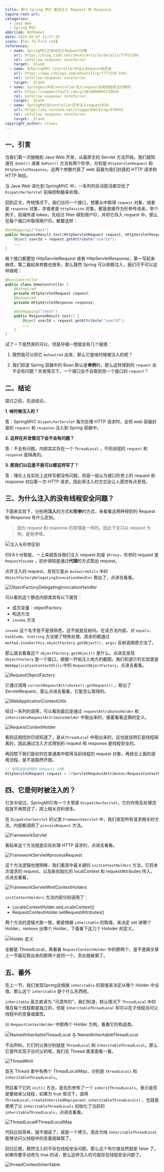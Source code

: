 ```yaml
---
title: 探讨 Spring MVC 能否注入 Request 和 Response
typora-root-url: ..
categories:
  - Java Web
  - Spring MVC
abbrlink: 6078a4e1
date: 2019-05-07 21:57:35
icons: [fas fa-fire red]
references:
  - name: SpringMVC之自动注入Request对象
    url: https://blog.csdn.net/zknxx/article/details/77917290
    rel: nofollow noopener noreferrer
    target: _blank
  - name: 在SpringMVC Controller中注入Request成员域
    url: https://www.cnblogs.com/abcwt112/p/7777258.html
    rel: nofollow noopener noreferrer
    target: _blank
  - name: Springmvc中在controller注入request会有线程安全问题吗
    url: https://segmentfault.com/q/1010000005139036
    rel: nofollow noopener noreferrer
    target: _blank
  - name: SpringMVC在Controller层中注入request的坑
    url: https://my.oschina.net/sluggarddd/blog/678603
    rel: nofollow noopener noreferrer
    target: _blank
copyright_author: Jitwxs
---
```


## 一、引言

当我们第一次接触到 Java Web 开发，从最原生的 Servlet 方法开始，我们就知道在 `doGet()` 或者 `doPost()` 方法有两个形参，分别是 `HttpServletRequest` 和 `HttpServletResponse`，这两个参数代表了 web 容器为我们封装的 HTTP 请求和 HTTP 响应。

当 Java Web 进化到 SpringMVC 中，一系列的杂活脏活都交给了 `DispatcherServlet` 前端控制器来处理。

回到正文，传统情况下，我们访问一个接口，想要从中取得 `request` 对象，或者是 `response` 对象，亦或者是 `httpSession` 对象，都是直接作为形参传进来。举个例子，前端传递 token，先经过 filter 得到用户ID，并将它存入 request 中，那么在每个接口中取得用户ID，都要这样：

```java
@GetMapping(/"test")
public ResponseResult test(HttpServletRequest request, HttpServletResponse response) {
    Object userId = request.getAttribute("userId");
    ...
}
```

每个接口都要加 HttpServletRequest 或者 HttpServletResponse，第一写起来麻烦，第二看起来参数也很多。那么既然 Spring 可以依赖注入，我们可不可以这样做呢：

```java
@RestController
public class DemoController {
    @Autowired
    private HttpServletRequest request;
    @Autowired
    private HttpServletResponse response;

    @GetMapping("/test")
    public ResponseResult test() {
        Object userId = request.getAttribute("userId");
        ...
    }
}
```

试了一下竟然真的可以，但是仔细一想就会有几个疑惑：

1. 既然我可以将它 `Autowired` 出来，那么它是啥时候被注入的呢？

2. 我们知道 Spring 容器中的 Bean 默认是**单例**的，那么这样得到的 `request` 会不会有问题？并发情况下，一个接口会不会取到另一个接口的 `request`？

## 二、结论

探讨之前，先说结论。

**1. 啥时候注入的？**

答：SpringMVC `DispatcherServlet` 每次处理 HTTP 请求时，会将 web 容器封装的 `request` 和 `response` 注入到 Spring 容器中。

**2. 这样在并发情况下会不会有问题？**

答：不会有问题。内部其实存在一个 `ThreadLocal` ，不同进程的 `request` 和 `response` 是隔离的。

**3. 那我们以后是不是可以都这样写了？**

答：理论上且实际上这样写都没有问题，但是一般认为接口形参上的 request 和 response 对应着一次 HTTP 请求，因此用注入的方式会让人感觉有点奇怪。

## 三、为什么注入的没有线程安全问题？

下面来实验下，分别用**注入**的方式和**形参**的方式，来看看这两种得到的 Request 和 Response 有什么区别。

> 因为 request 和 response 的原理是一样的，因此下文只以 request 为例，避免啰嗦。

![注入与形参区别](/images/posts/201905072146306.png)

IDEA十分智能，一上来就告诉我们注入 request 的是 `$Proxy`，形参的 request 是 `RequestFacade` ，初步得知是通过**代理**的方式取出 request。

点开注入的 request，发现它是从 `AutowireUtils` 中的 `ObjectFactoryDelegatingInvocationHandler` 取出了，点进去看看。

![ObjectFactoryDelegatingInvocationHandler](/images/posts/20190507214813216.png)

可以看到这个静态内部类具有以下属性：

- 成员变量：objectFactory
- 构造方法
- `invoke` 方法

`invoke` 这个名字是不是很熟悉，这不就是反射吗。在该方法内部，对 `equals`、`hashCode`、`toString` 方法做了特殊处理，其余的都通过 `method.invoke(this.objectFactory.getObject(), args)` 反射调用原方法了。

那么就去看看这个 `objectFactory.getObject()` 是什么，点进去发现 `ObjectFactory` 是一个接口，根据一开始注入地方的截图，我们知道它的实现类是 `WebApplicationContextUtils` 中的 `RequestObjectFactory`，点进去看看。

![RequestObjectFactory](/images/posts/20190912001318208.png)

它通过调用 `currentRequestAttributes().getRequest()` ，取出了 ServletRequest，那么点进去看看，它是怎么取得的。

![WebApplicationContextUtils](/images/posts/20190507214950544.png)

经过一系列的调用，可以看到最后是通过 `requestAttributesHolder` 和 `inheritableRequestAttributesHolder` 中取出来的，接着看看这俩的定义。

![RequestContextHolder](/images/posts/20190507215041626.png)

看到这相信你已经知道了，是从`ThreadLocal` 中取出来的，这也就说明它是线程隔离的，因此通过注入方式得到的 request 和 response 是线程安全的。

再回想下我们是如何在普通类中取得当前线程的 request 对象，再结合上面的调用流程，是不是豁然开朗。

```java
// 取得当前线程的 Request 对象
HttpServletRequest request = ((ServletRequestAttributes)RequestContextHolder.getRequestAttributes()).getRequest();
```

## 四、它是何时被注入的？

引言中说过，SpringMVC有一个大管家 `DispatcherServlet`，它的作用及处理流程就不再赘述了，网上相关资料很多。

在 `DispatcherServlet` 的父类 `FrameworkServlet` 中，我们发现所有请求相关的方法，内部都调用了 `processRequest` 方法。

![FrameworkServlet](/images/posts/20190507215117497.png)

看起来这个方法就是实际处理 HTTP 请求的，点进去看看。

![FrameworkServlet#processRequest](/images/posts/20190507215152502.png)

这个方法逻辑也很明晰，我们看其中最关键的 `initContextHolders` 方法，它将本次请求的 request，以及新初始化的 localContext 和 requestAttributes 传入，点进去看看。

![FrameworkServlet#initContextHolders](/images/posts/201905072152303.png)

`initContextHolders` 方法内部分别调用了：

-  LocaleContextHolder.setLocaleContext()
-  RequestContextHolder.setRequestAttributes()

两个方法的逻辑大致一致，都是根据 `inheritable` 的取值，来决定 set 进哪个 Holder，remove 出哪个 Holder，下面看下这几个 Holoder 的定义。

![Holder 定义](/images/posts/2019050721530387.png)

全都是 ThreadLocal，再看看 `RequestContextHolder` 中的那两个，是不是跟文章上一节最后取出来的那两个是同一个，至此就破案了。

## 五、番外

在上一节，我们发现Spring会根据 `inheritable` 的取值来决定从哪个 Holder 中设值，那么这个 `inheritable` 是个什么东西呢。

`inheritable` 英文直译为 "可遗传的"，我们知道，默认情况下 `ThreadLocal` 中的值在每个线程都是独立的，但是 `InheritableThreadLocal` 却可以在子线程访问父线程中的变量或属性。

以 `RequestContextHolder` 中那两个 Holder 为例，看看它的构造类。

![NamedInheritableThreadLocal 与 NamedInheritableThreadLocal](/images/posts/20190507215344783.png)

不出所料，它们的父类分别就是 `ThreadLocal` 和 `InheritableThreadLocal`。那么它是咋实现子访问父的呢，我们去 Thread 类里面看一看。

![Thread#init](/images/posts/20190507215420670.png)

首先 Thread 类中有两个 ThreadLocalMap，分别是 `threadLocals` 和 `inheritableThreadLocals`。

然后看下它的 `init()` 方法，首先形参传了一个 `inheritThreadLocals`，表示是否是要继承父线程，如果为 true 情况下，调用 `ThreadLocal.createInheritedMap(parent.inheritableThreadLocals)` ，也就是使用了父 `inheritableThreadLocals` 初始化了当前的 `inheritableThreadLocals`，点进去看看。

![ThreadLocal#ThreadLocalMap](/images/posts/20190507215449827.png)

代码比较简单，就不细说了，就是一个拷贝。至此为啥 `InheritableThreadLocal` 能够访问父线程中的变量就破案了。

回归正题，既然注入的不存在线程安全问题，那么这个布尔值自然就是 false 了。如果你要手动改为 true 的话，那么这样注入的可就存在线程安全问题了。

![threadContextInheritable](/images/posts/20190507215519437.png)
